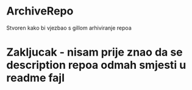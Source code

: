 # ArchiveRepo
Stvoren kako bi vjezbao s gillom arhiviranje repoa
# Zakljucak - nisam prije znao da se description repoa odmah smjesti u readme fajl
